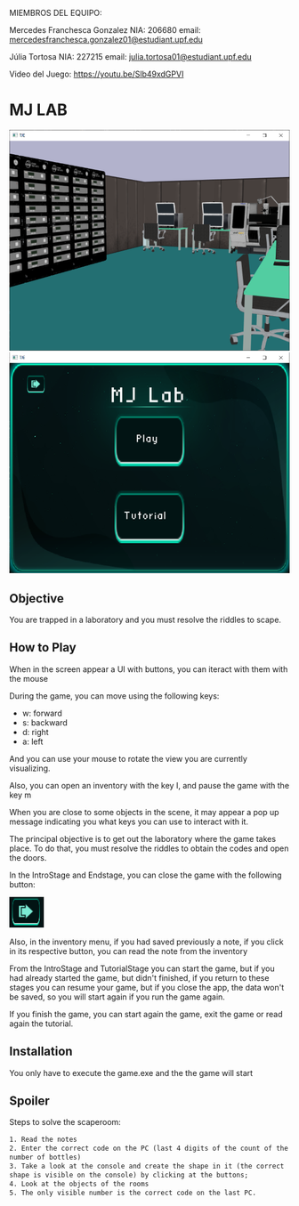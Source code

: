 MIEMBROS DEL EQUIPO:

Mercedes Franchesca Gonzalez
NIA: 206680
email: mercedesfranchesca.gonzalez01@estudiant.upf.edu

Júlia Tortosa
NIA: 227215
email: julia.tortosa01@estudiant.upf.edu

Video del Juego: https://youtu.be/Slb49xdGPVI


# MJ LAB #

![GameScreen](/Capturas/GameScreen.PNG)
![IntroScreen](/Capturas/IntroScreen.PNG)


## Objective

You are trapped in a laboratory and you must resolve the riddles to scape.

## How to Play

When in the screen appear a UI with buttons, you can iteract with them with the mouse

During the game, you can move using the following keys:
- w: forward
- s: backward
- d: right
- a: left

And you can use your mouse to rotate the view you are currently visualizing.

Also, you can open an inventory with the key I, and pause the game with the key m

When you are close to some objects in the scene, it may appear a pop up message indicating you what keys you can use to interact with it.

The principal objective is to get out the laboratory where the game takes place. 
To do that, you must resolve the riddles to obtain the codes and open the doors.

In the IntroStage and Endstage, you can close the game with the following button:

![CloseButton](/Capturas/closebutton.png)

Also, in the inventory menu, if you had saved previously a note, if you click in its respective button, you can read the note from the inventory


From the IntroStage and  TutorialStage you can start the game, but if you had already started the game, but didn't finished, if you return to these stages you can resume your game, but if you close the app, the data won't be saved, so you will start again if you run the game again.

If you finish the game, you can start again the game, exit the game or read again the tutorial.

## Installation ##

You only have to execute the game.exe and the the game will start


## Spoiler ##

Steps to solve the scaperoom: 

    1. Read the notes
    2. Enter the correct code on the PC (last 4 digits of the count of the number of bottles)
    3. Take a look at the console and create the shape in it (the correct shape is visible on the console) by clicking at the buttons;
    4. Look at the objects of the rooms
    5. The only visible number is the correct code on the last PC.
